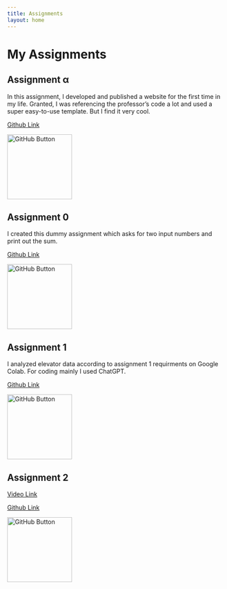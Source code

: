 ```yaml
---
title: Assignments
layout: home
---
```


# My Assignments

## Assignment α

In this assignment, I developed and published a website for the first time in my life. Granted, I was referencing the professor’s code a lot and used a super easy-to-use template. But I find it very cool.

[Github Link](https://github.com/kobajgenti/kobajgenti.github.io)

[<img src="https://raw.githubusercontent.com/fdivitto/FabGL/master/images/github.png" alt="GitHub Button" width="150px">](https://github.com/kobajgenti/kobajgenti.github.io)

## Assignment 0

I created this dummy assignment which asks for two input numbers and print out the sum.

[Github Link](https://github.com/kobajgenti/kobajgenti-assignment-0/)

[<img src="https://raw.githubusercontent.com/fdivitto/FabGL/master/images/github.png" alt="GitHub Button" width="150px">](https://github.com/kobajgenti/kobajgenti-assignment-0/)

## Assignment 1

I analyzed elevator data according to assignment 1 requirments on Google Colab. For coding mainly I used ChatGPT.

[Github Link](https://github.com/kobajgenti/kobajgenti-assignment-1/)

[<img src="https://raw.githubusercontent.com/fdivitto/FabGL/master/images/github.png" alt="GitHub Button" width="150px">](https://github.com/kobajgenti/kobajgenti-assignment-1/)

## Assignment 2

[Video Link](https://drive.google.com/drive/folders/1RhR7lI_CnVTeROKZz9h3_Ea2vXOB8w2Q?usp=share_link)

[Github Link](https://github.com/kobajgenti/kobajgenti-assignment-2/)

[<img src="https://raw.githubusercontent.com/fdivitto/FabGL/master/images/github.png" alt="GitHub Button" width="150px">](https://github.com/kobajgenti/kobajgenti-assignment-2/)
